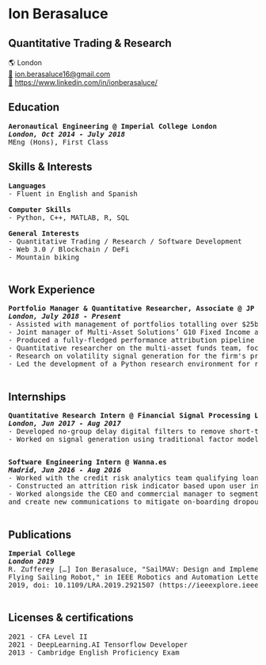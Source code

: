 # **Ion Berasaluce**
## Quantitative Trading & Research

🌎 London\
[📧](mailto:ion.berasaluce16@gmail.com) ion.berasaluce16@gmail.com\
[👤](https://www.linkedin.com/in/ionberasaluce/) https://www.linkedin.com/in/ionberasaluce/

Education
---------------------------------------------------------------------------------------------------------
<pre>
<b>Aeronautical Engineering @ Imperial College London
<i>London, Oct 2014 - July 2018</i></b>
MEng (Hons), First Class
</pre>

Skills & Interests
---------------------------------------------------------------------------------------------------------
<pre>
<b>Languages</b>
- Fluent in English and Spanish

<b>Computer Skills</b>
- Python, C++, MATLAB, R, SQL

<b>General Interests</b>
- Quantitative Trading / Research / Software Development
- Web 3.0 / Blockchain / DeFi
- Mountain biking

</pre>

Work Experience
---------------------------------------------------------------------------------------------------------
<pre>
<b>Portfolio Manager & Quantitative Researcher, Associate @ JP Morgan Asset Management
<i>London, July 2018 - Present</i></b>
- Assisted with management of portfolios totalling over $25bn of assets including investment idea generation, implementation and risk management.
- Joint manager of Multi-Asset Solutions’ G10 Fixed Income and FX tactical asset allocation views
- Produced a fully-fledged performance attribution pipeline to generate detailed reports for clients. Implemented using Python and SQL 
- Quantitative researcher on the multi-asset funds team, focusing on systematic global macro and active asset allocation strategies
- Research on volatility signal generation for the firm's proprietary Risk Management Framework
- Led the development of a Python research environment for rapidly prototyping and back-testing systematic signals

</pre>

Internships
---------------------------------------------------------------------------------------------------------
<pre>
<b>Quantitative Research Intern @ Financial Signal Processing Lab
<i>London, Jun 2017 - Aug 2017</i></b>
- Developed no-group delay digital filters to remove short-term fluctuations in economic and financial data
- Worked on signal generation using traditional factor models and modern data science techniques 

</pre>

<pre>
<b>Software Engineering Intern @ Wanna.es
<i>Madrid, Jun 2016 - Aug 2016</i></b>
- Worked with the credit risk analytics team qualifying loan applicants
- Constructed an attrition risk indicator based upon user in-app behaviour to help with the customer stratification process. Tool implemented in R.
- Worked alongside the CEO and commercial manager to segment applicants, tailor offers 
and create new communications to mitigate on-boarding dropouts

</pre>

Publications
------------------------------------------------------------------------------------------------------

<pre>
<b>Imperial College
<i>London 2019</i></b>
R. Zufferey […] Ion Berasaluce, "SailMAV: Design and Implementation of a Novel Multi-Modal 
Flying Sailing Robot," in IEEE Robotics and Automation Letters, vol. 4, no. 3, pp. 2894-2901, July 
2019, doi: 10.1109/LRA.2019.2921507 (https://ieeexplore.ieee.org/document/8733846)

</pre>

Licenses & certifications
----------------------------------------------------------------------------------------

<pre>
2021 - CFA Level II
2021 - DeepLearning.AI Tensorflow Developer
2013 - Cambridge English Proficiency Exam
</pre>
